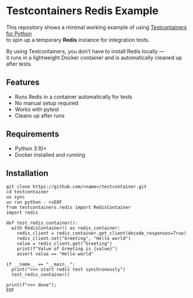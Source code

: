# Testcontainers Redis Example

This repository shows a minimal working example of using
[Testcontainers for Python](https://testcontainers-python.readthedocs.io/en/latest/)  
to spin up a temporary **Redis** instance for integration tests.

By using Testcontainers, you don’t have to install Redis locally —  
it runs in a lightweight Docker container and is automatically cleaned up after tests.

## Features
- Runs Redis in a container automatically for tests
- No manual setup required
- Works with pytest
- Cleans up after runs

## Requirements
- Python 3.10+
- Docker installed and running

## Installation

```
git clone https://github.com/<name>/testcontainer.git
cd testcontainer
uv sync
uv run python - <<EOF
from testcontainers.redis import RedisContainer
import redis

def test_redis_container():
  with RedisContainer() as redis_container:
    redis_client = redis_container.get_client(decode_responses=True)
    redis_client.set("Greeting", "Hello world")
    value = redis_client.get("Greeting")
    print(f"Value of Greeting is {value}")
    assert value == "Hello world"

if __name__ == "__main__":
  print(">>> start redis test synchronously")
  test_redis_container()

print(f">>> done");
EOF
```
